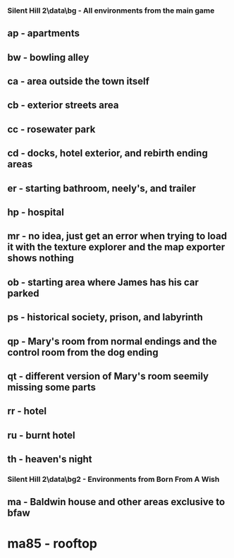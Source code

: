 ### Silent Hill 2\data\bg - All environments from the main game
## ap - apartments
## bw - bowling alley
## ca - area outside the town itself
## cb - exterior streets area
## cc - rosewater park
## cd - docks, hotel exterior, and rebirth ending areas
## er - starting bathroom, neely's, and trailer
## hp - hospital
## mr - no idea, just get an error when trying to load it with the texture explorer and the map exporter shows nothing
## ob - starting area where James has his car parked
## ps - historical society, prison, and labyrinth
## qp - Mary's room from normal endings and the control room from the dog ending
## qt - different version of Mary's room seemily missing some parts
## rr - hotel
## ru - burnt hotel
## th - heaven's night

### Silent Hill 2\data\bg2 - Environments from Born From A Wish
## ma - Baldwin house and other areas exclusive to bfaw
# ma85 - rooftop
